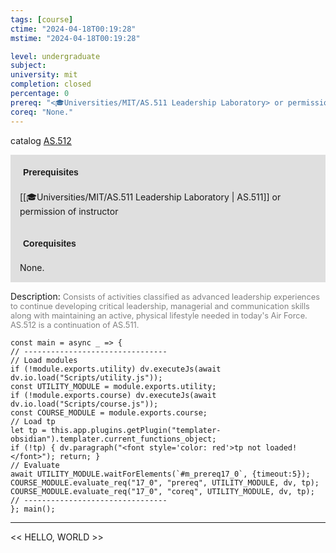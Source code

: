 ```yaml
---
tags: [course]
ctime: "2024-04-18T00:19:28"
mstime: "2024-04-18T00:19:28"

level: undergraduate
subject: 
university: mit
completion: closed
percentage: 0
prereq: "<🎓Universities/MIT/AS.511 Leadership Laboratory> or permission of instructor"
coreq: "None."
---
```


catalog [AS.512](http://student.mit.edu/catalog/mASa.html#AS.512)

<span style="display: block; padding: 15px; background-color: rgb(100, 100, 100, 0.2);"><font id="m_prereq17_0" style="display: block; font-family: Arial, sans-serif; font-weight: bold; padding: 5px">Prerequisites</font><br><span id="prereq17_0">[[🎓Universities/MIT/AS.511 Leadership Laboratory | AS.511]] or permission of instructor</span></span>
<span style="display: block; padding: 15px; background-color: rgb(100, 100, 100, 0.2);"><font id="m_coreq17_0" style="display: block; font-family: Arial, sans-serif; font-weight: bold; padding: 5px">Corequisites</font><br><span id="coreq17_0">None.</span></span>

<font style="">Description:</font>
<font style="color: grey; font-size: 0.8rem;">Consists of activities classified as advanced leadership experiences to continue developing critical leadership, managerial and communication skills along with maintaining an active, physical lifestyle needed in today's Air Force. AS.512 is a continuation of AS.511.</font>

```dataviewjs
const main = async _ => {
// --------------------------------
// Load modules
if (!module.exports.utility) dv.executeJs(await dv.io.load("Scripts/utility.js"));
const UTILITY_MODULE = module.exports.utility;
if (!module.exports.course) dv.executeJs(await dv.io.load("Scripts/course.js"));
const COURSE_MODULE = module.exports.course;
// Load tp
let tp = this.app.plugins.getPlugin("templater-obsidian").templater.current_functions_object;
if (!tp) { dv.paragraph("<font style='color: red'>tp not loaded!</font>"); return; }
// Evaluate
await UTILITY_MODULE.waitForElements(`#m_prereq17_0`, {timeout:5});
COURSE_MODULE.evaluate_req("17_0", "prereq", UTILITY_MODULE, dv, tp);
COURSE_MODULE.evaluate_req("17_0", "coreq", UTILITY_MODULE, dv, tp);
// --------------------------------
}; main();
```

---

<< HELLO, WORLD >>

